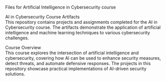 Files for Artificial Intelligence in Cybersecurity course  

AI in Cybersecurity Course Artifacts  
This repository contains projects and assignments completed for the AI in Cybersecurity course. The artifacts demonstrate the application of artificial intelligence and machine learning techniques to various cybersecurity challenges.

Course Overview  
This course explores the intersection of artificial intelligence and cybersecurity, covering how AI can be used to enhance security measures, detect threats, and automate defensive responses. The projects in this repository showcase practical implementations of AI-driven security solutions.
